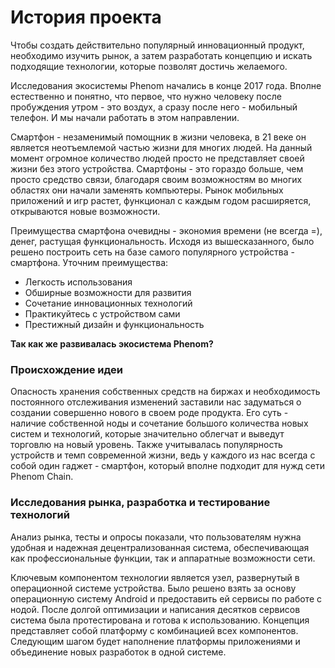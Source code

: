 # История проекта

Чтобы создать действительно популярный инновационный продукт, необходимо изучить рынок, а затем разработать концепцию и искать подходящие технологии, которые позволят достичь желаемого.

Исследования экосистемы Phenom начались в конце 2017 года. Вполне естественно и понятно, что первое, что нужно человеку после пробуждения утром - это воздух, а сразу после него - мобильный телефон.
И мы начали работать в этом направлении. 

Смартфон - незаменимый помощник в жизни человека, в 21 веке он является неотъемлемой частью жизни для многих людей. На данный момент огромное количество людей просто не представляет своей жизни без этого устройства. Смартфоны - это гораздо больше, чем просто средство связи, благодаря своим возможностям во многих областях они начали заменять компьютеры. Рынок мобильных приложений и игр растет, функционал с каждым годом расширяется, открываются новые возможности.

Преимущества смартфона очевидны - экономия времени (не всегда =), денег, растущая функциональность.
Исходя из вышесказанного, было решено построить сеть на базе самого популярного устройства - смартфона. Уточним преимущества:

- Легкость использования
- Обширные возможности для развития
- Сочетание инновационных технологий
- Практикуйтесь с устройством сами
- Престижный дизайн и функциональность

**Так как же развивалась экосистема Phenom?**

### Происхождение идеи

Опасность хранения собственных средств на биржах и необходимость постоянного отслеживания изменений заставили нас задуматься о создании совершенно нового в своем роде продукта. Его суть - наличие собственной ноды и сочетание большого количества новых систем и технологий, которые значительно облегчат и выведут торговлю на новый уровень. Также учитывалась популярность устройств и темп современной жизни, ведь у каждого из нас всегда с собой один гаджет - смартфон, который вполне подходит для нужд сети Phenom Chain.

### Исследования рынка, разработка и тестирование технологий

Анализ рынка, тесты и опросы показали, что пользователям нужна удобная и надежная децентрализованная система, обеспечивающая как профессиональные функции, так и аппаратные возможности сети.

Ключевым компонентом технологии является узел, развернутый в операционной системе устройства. Было решено взять за основу операционную систему Android и предоставить ей сервисы по работе с нодой. После долгой оптимизации и написания десятков сервисов система была протестирована и готова к использованию.
Концепция представляет собой платформу с комбинацией всех компонентов.
Следующим шагом будет наполнение платформы приложениями и объединение новых разработок в одной системе.


